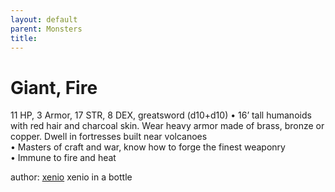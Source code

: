 ```yaml
---
layout: default
parent: Monsters 
title: 
--- 
```

# Giant, Fire
11 HP, 3 Armor, 17 STR, 8 DEX, greatsword (d10+d10)
• 16’ tall humanoids with red hair and charcoal skin. Wear heavy armor made of brass, bronze or copper. Dwell in fortresses built near volcanoes  
• Masters of craft and war, know how to forge the finest weaponry  
• Immune to fire and heat  




author: [xenio](https://xenioinabottle.blogspot.com/2021/02/classic-monsters-for-cairnito-part-1.html) xenio in a bottle


